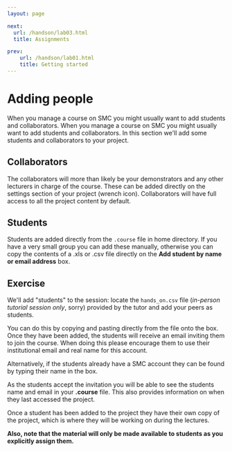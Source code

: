 ```yaml
---
layout: page

next:
  url: /handson/lab03.html
  title: Assignments

prev:
    url: /handson/lab01.html
    title: Getting started
---
```

# Adding people
When you manage a course on SMC you might usually want to add students and collaborators.
When you manage a course on SMC you might usually want to add students and collaborators. In this section we'll add some students and collaborators to your project.

## Collaborators
The collaborators will more than likely be your demonstrators and any other lecturers in charge of the course. These can be added directly on the settings section of your project (wrench icon). Collaborators will have full access to all the project content by default.

## Students
Students are added directly from the `.course` file in home directory. If you have a very small group you can add these manually, otherwise you can copy the contents of a .xls or .csv file directly on the **Add student by name or email address** box.

## Exercise
We'll add "students" to the session: locate the `hands_on.csv` file (*in-person tutorial session only*, sorry) provided by the tutor and add your peers as students.

You can do this by copying and pasting directly from the file onto the box. Once they have been added, the students will receive an email inviting them to join the course. When doing this please encourage them to use their institutional email and real name for this account.

Alternatively, if the students already have a SMC account they can be found by
typing their name in the box.

As the students accept the invitation you will be able to see the students name and email  in your **.course** file. This also provides information on when they last accessed the project.

Once a student has been added to the project they have their own copy of the project, which is where they will be working on during the lectures.

**Also, note that the material will only be made available to students as you explicitly assign them.**
